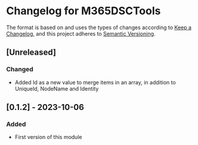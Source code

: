# Changelog for M365DSCTools

The format is based on and uses the types of changes according to [Keep a Changelog](https://keepachangelog.com/en/1.0.0/),
and this project adheres to [Semantic Versioning](https://semver.org/spec/v2.0.0.html).

## [Unreleased]

### Changed

- Added Id as a new value to merge items in an array, in addition to UniqueId, NodeName and Identity

## [0.1.2] - 2023-10-06

### Added

- First version of this module
